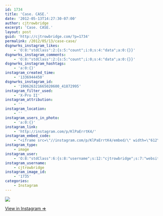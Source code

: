 ```yaml
---
id: 1734
title: 'Case. CASE.'
date: '2012-05-13T14:27:30-07:00'
author: cjtrowbridge
excerpt: 'Case. CASE.'
layout: post
guid: 'http://cjtrowbridge.com/?p=1734'
permalink: /2012/05/13/case-case/
dsgnwrks_instagram_likes:
    - 'O:8:"stdClass":2:{s:5:"count";i:0;s:4:"data";a:0:{}}'
dsgnwrks_instagram_comments:
    - 'O:8:"stdClass":2:{s:5:"count";i:0;s:4:"data";a:0:{}}'
dsgnwrks_instagram_hashtags:
    - 'a:0:{}'
instagram_created_time:
    - '1336944450'
dsgnwrks_instagram_id:
    - '190626321665020600_41872995'
instagram_filter_used:
    - 'X-Pro II'
instagram_attribution:
    - ''
instagram_location:
    - ''
instagram_users_in_photo:
    - 'a:0:{}'
instagram_link:
    - 'http://instagram.com/p/KlPaErrtK4/'
instagram_embed_code:
    - "<iframe src=\"//instagram.com/p/KlPaErrtK4/embed/\" width=\"612\" height=\"710\" frameborder=\"0\" scrolling=\"no\" allowtransparency=\"true\"></iframe>\n"
instagram_type:
    - image
instagram_user:
    - 'O:8:"stdClass":6:{s:8:"username";s:12:"cjtrowbridge";s:7:"website";s:0:"";s:15:"profile_picture";s:103:"https://igcdn-photos-f-a.akamaihd.net/hphotos-ak-xpa1/t51.2885-19/925559_452430704897917_67836701_a.jpg";s:9:"full_name";s:13:"CJ Trowbridge";s:3:"bio";s:0:"";s:2:"id";s:8:"41872995";}'
instagram_username:
    - cjtrowbridge
instagram_image_id:
    - '1735'
categories:
    - Instagram
---
```


[![](http://blog.cjtrowbridge.com/wp-content/uploads/2012/05/71d3f2aa9d4211e18cf91231380fd29b_7.jpg)](http://instagram.com/p/KlPaErrtK4/)

[View in Instagram ⇒](http://instagram.com/p/KlPaErrtK4/)